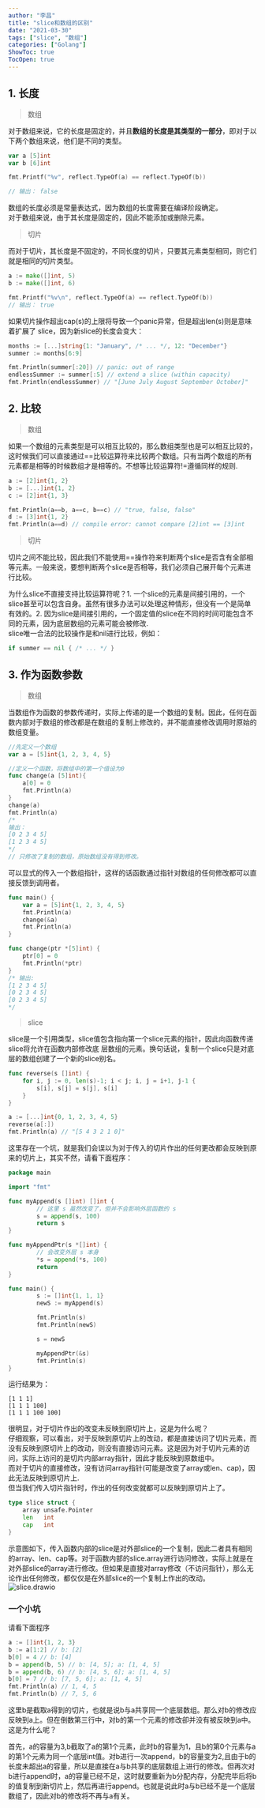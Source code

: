 ```yaml
---
author: "李昌"
title: "slice和数组的区别"
date: "2021-03-30"
tags: ["slice", "数组"]
categories: ["Golang"]
ShowToc: true
TocOpen: true
---
```


## 1. 长度
> 数组  

对于数组来说，它的长度是固定的，并且**数组的长度是其类型的一部分**，即对于以下两个数组来说，他们是不同的类型。  
```go
var a [5]int
var b [6]int

fmt.Printf("%v", reflect.TypeOf(a) == reflect.TypeOf(b))

// 输出： false
```
数组的长度必须是常量表达式，因为数组的长度需要在编译阶段确定。  
对于数组来说，由于其长度是固定的，因此不能添加或删除元素。

> 切片

而对于切片，其长度是不固定的，不同长度的切片，只要其元素类型相同，则它们就是相同的切片类型。  
```go
a := make([]int, 5)
b := make([]int, 6)

fmt.Printf("%v\n", reflect.TypeOf(a) == reflect.TypeOf(b))
// 输出： true
```
如果切片操作超出cap(s)的上限将导致一个panic异常，但是超出len(s)则是意味着扩展了 slice，因为新slice的长度会变大：
```go
months := [...]string{1: "January", /* ... */, 12: "December"}
summer := months[6:9]

fmt.Println(summer[:20]) // panic: out of range
endlessSummer := summer[:5] // extend a slice (within capacity) 
fmt.Println(endlessSummer) // "[June July August September October]"
```

## 2. 比较
> 数组  

如果一个数组的元素类型是可以相互比较的，那么数组类型也是可以相互比较的，这时候我们可以直接通过==比较运算符来比较两个数组。只有当两个数组的所有元素都是相等的时候数组才是相等的。不想等比较运算符!=遵循同样的规则.
```go
a := [2]int{1, 2}
b := [...]int{1, 2}
c := [2]int{1, 3}

fmt.Println(a==b, a==c, b==c) // "true, false, false"
d := [3]int{1, 2}
fmt.Println(a==d) // compile error: cannot compare [2]int == [3]int
```

> 切片

切片之间不能比较，因此我们不能使用==操作符来判断两个slice是否含有全部相等元素。一般来说，要想判断两个slice是否相等，我们必须自己展开每个元素进行比较。

为什么slice不直接支持比较运算符呢？1. 一个slice的元素是间接引用的，一个slice甚至可以包含自身。虽然有很多办法可以处理这种情形，但没有一个是简单有效的。2. 因为slice是间接引用的，一个固定值的slice在不同的时间可能包含不同的元素，因为底层数组的元素可能会被修改.  
slice唯一合法的比较操作是和nil进行比较，例如：
```go
if summer == nil { /* ... */ }
```

## 3. 作为函数参数
> 数组  

当数组作为函数的参数传递时，实际上传递的是一个数组的复制。因此，任何在函数内部对于数组的修改都是在数组的复制上修改的，并不能直接修改调用时原始的数组变量。  
```go
//先定义一个数组
var a = [5]int{1, 2, 3, 4, 5}

//定义一个函数，将数组中的第一个值设为0
func change(a [5]int){
    a[0] = 0
    fmt.Println(a)
}
change(a)
fmt.Println(a)
/*
输出：
[0 2 3 4 5]
[1 2 3 4 5]
*/
// 只修改了复制的数组，原始数组没有得到修改。
```

可以显式的传入一个数组指针，这样的话函数通过指针对数组的任何修改都可以直接反馈到调用者。
```go
func main() {
	var a = [5]int{1, 2, 3, 4, 5}
	fmt.Println(a)
	change(&a)
	fmt.Println(a)
}

func change(ptr *[5]int) {
	ptr[0] = 0
	fmt.Println(*ptr)
}
/* 输出:
[1 2 3 4 5]
[0 2 3 4 5]
[0 2 3 4 5]
*/
```

> slice

slice是一个引用类型，slice值包含指向第一个slice元素的指针，因此向函数传递slice将允许在函数内部修改底 层数组的元素。换句话说，复制一个slice只是对底层的数组创建了一个新的slice别名。
```go
func reverse(s []int) { 
    for i, j := 0, len(s)-1; i < j; i, j = i+1, j-1 { 
        s[i], s[j] = s[j], s[i]
    } 
}

a := [...]int{0, 1, 2, 3, 4, 5} 
reverse(a[:]) 
fmt.Println(a) // "[5 4 3 2 1 0]"
```

这里存在一个坑，就是我们会误以为对于传入的切片作出的任何更改都会反映到原来的切片上，其实不然，请看下面程序：
```go
package main

import "fmt"

func myAppend(s []int) []int {
        // 这里 s 虽然改变了，但并不会影响外层函数的 s
        s = append(s, 100)
        return s
}

func myAppendPtr(s *[]int) {
        // 会改变外层 s 本身
        *s = append(*s, 100)
        return
}

func main() {
        s := []int{1, 1, 1}
        newS := myAppend(s)

        fmt.Println(s)
        fmt.Println(newS)

        s = newS

        myAppendPtr(&s)
        fmt.Println(s)
}
```

运行结果为：
```
[1 1 1]
[1 1 1 100]
[1 1 1 100 100]
```

很明显，对于切片作出的改变未反映到原切片上，这是为什么呢？  
仔细观察，可以看出，对于反映到原切片上的改动，都是直接访问了切片元素，而没有反映到原切片上的改动，则没有直接访问元素。这是因为对于切片元素的访问，实际上访问的是切片内部array指针，因此才能反映到原数组中。  
而对于切片的直接修改，没有访问array指针(可能是改变了array或len、cap)，因此无法反映到原切片上.  
但当我们传入切片指针时，作出的任何改变就都可以反映到原切片上了。
```go
type slice struct {
    array unsafe.Pointer
    len   int
    cap   int
}
```

示意图如下，传入函数内部的slice是对外部slice的一个复制，因此二者具有相同的array、len、cap等。对于函数内部的slice.array进行访问修改，实际上就是在对外部slice的array进行修改。但如果是直接对array修改（不访问指针），那么无论作出任何修改，都仅仅是在外部slice的一个复制上作出的改动。
![slice.drawio](https://raw.githubusercontent.com/lich-Img/blogImg/master/img/slice.drawio.png)

### 一个小坑
请看下面程序
```go
a := []int{1, 2, 3}
b := a[1:2] // b: [2]
b[0] = 4 // b: [4]
b = append(b, 5) // b: [4, 5]; a: [1, 4, 5]
b = append(b, 6) // b: [4, 5, 6]; a: [1, 4, 5]
b[0] = 7 // b: [7, 5, 6]; a: [1, 4, 5]
fmt.Println(a) // 1, 4, 5
fmt.Println(b) // 7, 5, 6
```

这里b是截取a得到的切片，也就是说b与a共享同一个底层数组。那么对b的修改应反映到a上。但在倒数第三行中，对b的第一个元素的修改卻并没有被反映到a中。这是为什么呢？

首先，a的容量为3,b截取了a的第1个元素，此时b的容量为1，且b的第0个元素与a的第1个元素为同一个底层int值。对b进行一次append，b的容量变为2,且由于b的长度未超出a的容量，所以是直接在a与b共享的底层数组上进行的修改。但再次对b进行append时，a的容量已经不足，这时就要重新为b分配内存，分配完毕后将b的值复制到新切片上，然后再进行append。也就是说此时a与b已经不是一个底层数组了，因此对b的修改将不再与a有关。